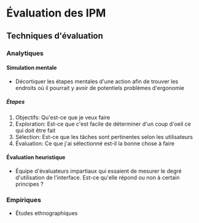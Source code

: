 # Évaluation des IPM

## Techniques d'évaluation

### Analytiques

#### Simulation mentale

- Décortiquer les étapes mentales d'une action afin de trouver les endroits où
  il pourrait y avoir de potentiels problèmes d'ergonomie

##### Étapes

1. Objectifs: Qu'est-ce que je veux faire
2. Exploration: Est-ce que c'est facile de déterminer d'un coup d'oeil ce qui
   doit être fait
3. Sélection: Est-ce que les tâches sont pertinentes selon les utilisateurs
4. Évaluation: Ce que j'ai sélectionné est-il la bonne chose à faire

#### Évaluation heuristique

- Équipe d'évaluateurs impartiaux qui essaient de mesurer le degré
  d'utilisation de l'interface. Est-ce qu'elle répond ou non à certain
  principes ?

### Empiriques

- Études ethnographiques
